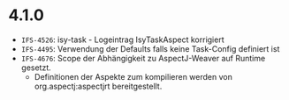 # 4.1.0
- `IFS-4526`: isy-task - Logeintrag IsyTaskAspect korrigiert
- `IFS-4495`: Verwendung der Defaults falls keine Task-Config definiert ist
- `IFS-4676`: Scope der Abhängigkeit zu AspectJ-Weaver auf Runtime gesetzt.
    * Definitionen der Aspekte zum kompilieren werden von org.aspectj:aspectjrt bereitgestellt.
